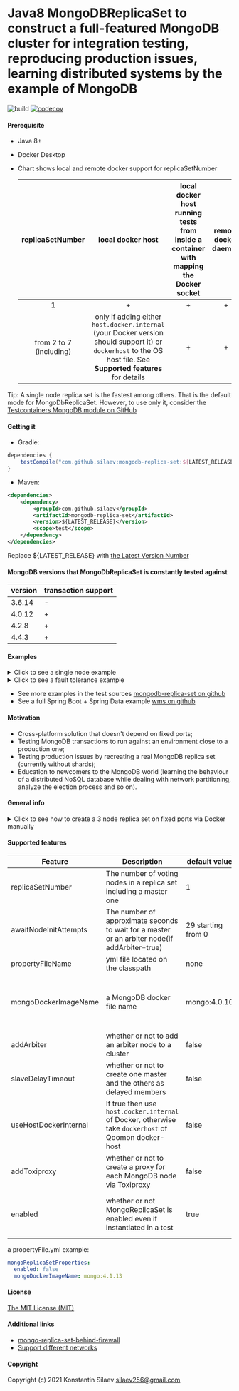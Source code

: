 # Java8 MongoDBReplicaSet to construct a full-featured MongoDB cluster for integration testing, reproducing production issues, learning distributed systems by the example of MongoDB   
![build](https://github.com/silaev/mongodb-replica-set/workflows/build/badge.svg?branch=master)
[![codecov](https://codecov.io/gh/silaev/mongodb-replica-set/branch/master/graph/badge.svg)](https://codecov.io/gh/silaev/mongodb-replica-set)

#### Prerequisite
- Java 8+
- Docker Desktop
- Chart shows local and remote docker support for replicaSetNumber

    replicaSetNumber | local docker host | local docker host running tests from inside a container with mapping the Docker socket | remote docker daemon | availability of an arbiter node |
    :---: | :---: |:---: | :---: | :---: |
    1 | + | + | + | - |
    from 2 to 7 (including)  | only if adding either `host.docker.internal` (your Docker version should support it) or `dockerhost` to the OS host file. See <b>Supported features</b> for details | + | + | + |

Tip:
A single node replica set is the fastest among others. That  is the default mode for MongoDbReplicaSet.
However, to use only it, consider the [Testcontainers MongoDB module on GitHub](https://www.testcontainers.org/modules/databases/mongodb/)
    
#### Getting it
- Gradle:
```groovy
dependencies {
    testCompile("com.github.silaev:mongodb-replica-set:${LATEST_RELEASE}")
}
 ```
- Maven:
```xml
<dependencies>
    <dependency>
        <groupId>com.github.silaev</groupId>
        <artifactId>mongodb-replica-set</artifactId>
        <version>${LATEST_RELEASE}</version>
        <scope>test</scope>
    </dependency>
</dependencies>
```
Replace ${LATEST_RELEASE} with [the Latest Version Number](https://search.maven.org/search?q=g:com.github.silaev%20AND%20a:mongodb-replica-set) 
    
#### MongoDB versions that MongoDbReplicaSet is constantly tested against
version | transaction support |
---------- | ---------- |
3.6.14 |-|
4.0.12 |+|
4.2.8 |+|
4.4.3 |+|
 
#### Examples
<details>
  <summary>Click to see a single node example</summary>

```java
class ITTest {
    @Test
    void testDefaultSingleNode() {
        try (
            //create a single node mongoDbReplicaSet and auto-close it afterwards
            final MongoDbReplicaSet mongoDbReplicaSet = MongoDbReplicaSet.builder()
                .mongoDockerImageName("mongo:4.4.3")
                .build()
        ) {
            //start it
            mongoDbReplicaSet.start();
            assertThat(
                mongoDbReplicaSet.nodeStates(mongoDbReplicaSet.getMongoRsStatus().getMembers()),
                hasItem(ReplicaSetMemberState.PRIMARY)
            );
            assertNotNull(mongoDbReplicaSet.getReplicaSetUrl());
        }
    }
}
```
</details>

<details>
  <summary>Click to see a fault tolerance example</summary>

```java
class ITTest {
    @Test
    void testFaultTolerance() {
        try (
            //create a PSA mongoDbReplicaSet and auto-close it afterwards
            final MongoDbReplicaSet mongoDbReplicaSet = MongoDbReplicaSet.builder()
                //with the latest mongo:4.4.3 docker image
                .mongoDockerImageName("mongo:4.4.3")
                //If true then use host.docker.internal of Docker, 
                //otherwise take dockerhost of Qoomon docker-host.
                //Make sure that your OS host file includes one of them.
                //All new Docker versions support the first variant.
                .useHostDockerInternal(true)
                //with 2 working nodes
                .replicaSetNumber(2)
                //with an arbiter node
                .addArbiter(true)
                //create a proxy for each node to simulate network partitioning
                .addToxiproxy(true)
                .build()
        ) {
            //start it
            mongoDbReplicaSet.start();
            assertNotNull(mongoDbReplicaSet.getReplicaSetUrl());

            //get a primary node
            final MongoNode masterNode = mongoDbReplicaSet.getMasterMongoNode(
                mongoDbReplicaSet.getMongoRsStatus().getMembers()
            );

            //cut off the primary node from network
            mongoDbReplicaSet.disconnectNodeFromNetwork(masterNode);
            //wait until a new primary is elected that is different from the masterNode
            mongoDbReplicaSet.waitForMasterReelection(masterNode);
            assertThat(
                mongoDbReplicaSet.nodeStates(mongoDbReplicaSet.getMongoRsStatus().getMembers()),
                hasItems(
                    ReplicaSetMemberState.PRIMARY,
                    ReplicaSetMemberState.ARBITER
                )
            );

            //bring back the disconnected masterNode
            mongoDbReplicaSet.connectNodeToNetwork(masterNode);
            //wait until all nodes are up and running
            mongoDbReplicaSet.waitForAllMongoNodesUp();
            assertThat(
                mongoDbReplicaSet.nodeStates(mongoDbReplicaSet.getMongoRsStatus().getMembers()),
                hasItems(
                    ReplicaSetMemberState.PRIMARY,
                    ReplicaSetMemberState.ARBITER,
                    ReplicaSetMemberState.SECONDARY
                )
            );
        }
    }
}
```
</details>
 
- See more examples in the test sources [mongodb-replica-set on github](https://github.com/silaev/mongodb-replica-set/tree/master/src/test/java/com/github/silaev/mongodb/replicaset/integration)
- See a full Spring Boot + Spring Data example [wms on github](https://github.com/silaev/wms/blob/master/src/test/java/com/silaev/wms/integration/ProductControllerITTest.java/)

#### Motivation
- Cross-platform solution that doesn't depend on fixed ports;
- Testing MongoDB transactions to run against an environment close to a production one;
- Testing production issues by recreating a real MongoDB replica set (currently without shards);
- Education to newcomers to the MongoDB world (learning the behaviour of a distributed NoSQL database while 
dealing with network partitioning, analyze the election process and so on).
   
#### General info
<details>
  <summary>Click to see how to create a 3 node replica set on fixed ports via Docker manually</summary>

MongoDB starting from version 4 supports multi-document transactions only on a replica set.
For example, to initialize a 3 node replica set on fixed ports via Docker, one has to do the following:
1. Add `127.0.0.1 mongo1 mongo2 mongo3` to the host file of an operation system;
2. Run in terminal:
    - `docker network create mongo-cluster`
    - `docker run --name mongo1 -d --net mongo-cluster -p 50001:50001 mongo:4.0.10 mongod --replSet docker-rs --port 50001`
    - `docker run --name mongo2 -d --net mongo-cluster -p 50002:50002 mongo:4.0.10 mongod --replSet docker-rs --port 50002`
    - `docker run --name mongo3 -d --net mongo-cluster -p 50003:50003 mongo:4.0.10 mongod --replSet docker-rs --port 50003`
3. Prepare the following unix end of lines script (optionally  put it folder scripts or use rs.add on each node):
    ```js 
    rs.initiate({
        "_id": "docker-rs",
        "members": [
            {"_id": 0, "host": "mongo1:50001"},
            {"_id": 1, "host": "mongo2:50002"},
            {"_id": 2, "host": "mongo3:50003"}
        ]
    });
    ```
4. Run in terminal:
    - `docker cp scripts/ mongo1:/scripts/`
    - `docker exec -it mongo1  /bin/sh -c "mongo --port 50001 < /scripts/init.js"`

As we can see, there is a lot of operations to execute and we even didn't touch a non-fixed port approach.
That's where the MongoDbReplicaSet might come in handy. 
</details>

#### Supported features 
Feature | Description | default value | how to set | 
---------- | ----------- | ----------- | ----------- |
replicaSetNumber | The number of voting nodes in a replica set including a master one | 1 | MongoDbReplicaSet.builder() |
awaitNodeInitAttempts | The number of approximate seconds to wait for a master or an arbiter node(if addArbiter=true) | 29 starting from 0 | MongoDBReplicaSet.builder() | 
propertyFileName | yml file located on the classpath | none | MongoDbReplicaSet.builder() |
mongoDockerImageName | a MongoDB docker file name | mongo:4.0.10 | finds first set:<br/>1) MongoDbReplicaSet.builder()<br/> 2) the system property mongoReplicaSetProperties.mongoDockerImageName<br/> 3) propertyFile<br/> 4) default value | 
addArbiter | whether or not to add an arbiter node to a cluster | false | MongoDbReplicaSet.builder() |
slaveDelayTimeout | whether or not to create one master and the others as delayed members | false | MongoDbReplicaSet.builder() |
useHostDockerInternal | If true then use `host.docker.internal` of Docker, otherwise take `dockerhost` of Qoomon docker-host | false | finds first set:<br/>1) MongoDbReplicaSet.builder()<br/> 2) the system property mongoReplicaSetProperties.useHostDockerInternal<br/> 3) default value|
addToxiproxy | whether or not to create a proxy for each MongoDB node via Toxiproxy | false | MongoDbReplicaSet.builder() |
enabled | whether or not MongoReplicaSet is enabled even if instantiated in a test | true | finds first set:<br/>1) the system property mongoReplicaSetProperties.enabled<br/>2) propertyFile<br/>3) default value |

a propertyFile.yml example: 
```yaml
mongoReplicaSetProperties:
  enabled: false
  mongoDockerImageName: mongo:4.1.13
```

#### License
[The MIT License (MIT)](https://github.com/silaev/mongodb-replica-set/blob/master/LICENSE/)

#### Additional links
* [mongo-replica-set-behind-firewall](https://serverfault.com/questions/815955/mongo-replica-set-behind-firewall)
* [Support different networks](https://jira.mongodb.org/browse/SERVER-1889)

#### Copyright
Copyright (c) 2021 Konstantin Silaev <silaev256@gmail.com>
